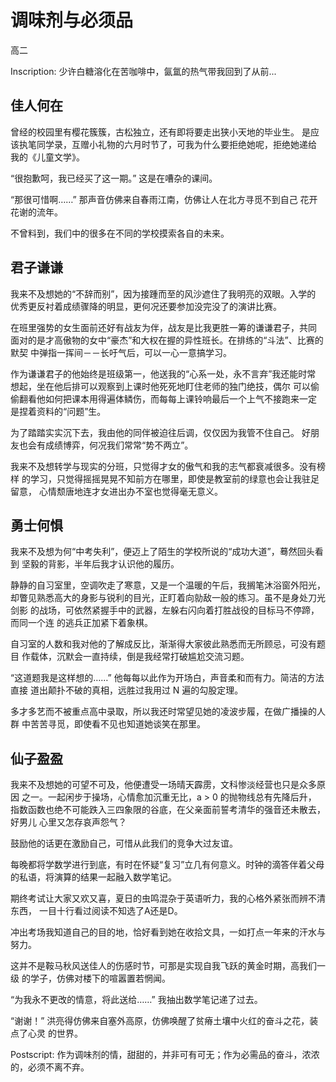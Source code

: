 # 调味剂与必须品
高二

Inscription: 少许白糖溶化在苦咖啡中，氤氲的热气带我回到了从前...

## 佳人何在
曾经的校园里有樱花簇簇，古松独立，还有即将要走出狭小天地的毕业生。
是应该执笔同学录，互赠小礼物的六月时节了，可我为什么要拒绝她呢，拒绝她递给
我的《儿童文学》。

“很抱歉呵，我已经买了这一期。” 这是在嘈杂的课间。

“那很可惜啊……” 那声音仿佛来自春雨江南，仿佛让人在北方寻觅不到自己
花开花谢的流年。

不曾料到，我们中的很多在不同的学校摸索各自的未来。

## 君子谦谦
我来不及想她的“不辞而别”，因为接踵而至的风沙遮住了我明亮的双眼。入学的
优秀更反衬着成绩骤降的明显，更何况还要参加没完没了的演讲比赛。

在班里强势的女生面前还好有战友为伴，战友是比我更胜一筹的谦谦君子，共同
面对的是才高傲物的女中“豪杰”和大权在握的异性班长。在排练的“斗法”、比赛的默契
中弹指一挥间－－长吁气后，可以一心一意搞学习。

作为谦谦君子的他始终是班级第一，他送我的“心系一处，永不言弃”我还能时常
想起，坐在他后排可以观察到上课时他死死地盯住老师的独门绝技，偶尔
可以偷偷翻看他如何把课本用得遍体鳞伤，而每每上课铃响最后一个上气不接跑来一定
是捏着资料的“问题”生。

为了踏踏实实沉下去，我由他的同伴被迫往后调，仅仅因为我管不住自己。
好朋友也会有成绩博弈，何况我们常常“势不两立”。

我来不及想转学与现实的分班，只觉得才女的傲气和我的志气都衰减很多。没有榜样
的学习，只觉得摇摇晃晃不知前方在哪里，即使是教室前的绿意也会让我驻足留意，
心情颓唐地连才女进出办不室也觉得毫无意义。

## 勇士何惧
我来不及想为何“中考失利”，便迈上了陌生的学校所说的“成功大道”，蓦然回头看到
坚毅的背影，半年后我才认识他的履历。

静静的自习室里，空调吹走了寒意，又是一个温暖的午后，我搁笔沐浴窗外阳光，
却瞥见熟悉高大的身影与锐利的目光，正盯着向勍敌一般的练习。虽不是身处刀光剑影
的战场，可依然紧握手中的武器，左躲右闪向着打胜战役的目标马不停蹄，而同一个连
的逃兵正加紧下着象棋。

自习室的人数和我对他的了解成反比，渐渐得大家彼此熟悉而无所顾忌，可没有题目
作载体，沉默会一直持续，倒是我经常打破尴尬交流习题。

“这道题我是这样想的……” 他每每以此作为开场白，声音柔和而有力。简洁的方法直接
道出颠扑不破的真相，远胜过我用过 N 遍的勾股定理。

多才多艺而不被重点高中录取，所以我还时常望见她的凌波步履，在做广播操的人群
中苦苦寻觅，即使看不见也知道她谈笑在那里。

## 仙子盈盈
我来不及想她的可望不可及，他便遭受一场晴天霹雳，文科惨淡经营也只是众多原因
之一。一起闲步于操场，心情愈加沉重无比，a > 0 的抛物线总有先降后升，
指数函数也绝不可能跌入三四象限的谷底，在父亲面前誓考清华的强音还未散去，好男儿
心里又怎存哀声怨气？

鼓励他的话更在激励自己，可惜从此我们的竞争大过友谊。

每晚都将学数学进行到底，有时在怀疑“复习”立几有何意义。时钟的滴答伴着父母
的私语，将演算的结果一起融入数学笔记。

期终考试让大家又欢又喜，夏日的虫鸣混杂于英语听力，我的心格外紧张而辨不清东西，
一目十行看过阅读不知选了A还是D。

冲出考场我知道自己的目的地，恰好看到她在收拾文具，一如打点一年来的汗水与努力。

这并不是鞍马秋风送佳人的伤感时节，可那是实现自我飞跃的黄金时期，高我们一级
的学子，仿佛对楼下的喧嚣置若惘闻。

“为我永不更改的情意，将此送给……” 我抽出数学笔记递了过去。

“谢谢！” 洪亮得仿佛来自塞外高原，仿佛唤醒了贫瘠土壤中火红的奋斗之花，装点了心灵
的世界。

Postscript: 作为调味剂的情，甜甜的，并非可有可无；作为必需品的奋斗，浓浓的，必须不离不弃。